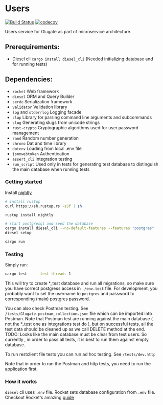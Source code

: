 Users
==================

[![Build Status](https://travis-ci.com/glugox/g_users.svg?branch=master)](https://travis-ci.com/glugox/g_users)
[![codecov](https://codecov.io/gh/glugox/g_users/branch/master/graph/badge.svg)](https://codecov.io/gh/glugox/g_users)

Users service for Glugate as part of microservice architecture.

Prerequirements:
-------------
* Diesel cli `cargo install diesel_cli` (Needed initializing database and for running tests)


Dependencies:
-------------
* `rocket` Web framework
* `diesel` ORM and Query Builder
* `serde` Serialization framework
* `validator` Validation library
* `log` and `stderrlog` Logging facade
* `clap` Library for parsing command line arguments and subcommands
* `slug` Generating slugs from unicode strings
* `rust-crypto` Cryptographic algorithms used for user password management
* `rand` Random number generation
* `chrono` Dat and time library
* `dotenv` Loading from local .env file
* `jsonwebtoken` Authentication
* `assert_cli` Integration testing
* `run_script` Used only in tests for generating test database to distinguish the main database when running tests


### Getting started

Install [nightly](https://www.rust-lang.org/en-US/install.html)
```sh
# install rustup
curl https://sh.rustup.rs -sSf | sh

rustup install nightly

# start postgresql and seed the database
cargo install diesel_cli --no-default-features --features "postgres"
diesel setup

cargo run
```

### Testing
Simply run:
```sh
cargo test -- --test-threads 1
```
This will try to create *_test database and run all migrations, so make sure you have correct postgress access in `./env.test` file. 
For development, you probably want to set the username to `postgres` and password to corresponding (main) postgres password.

You can also check Postman testing. See `/tests/Glugate.postman_collection.json` flie which can be imported into Postman.
Note that Postman test are running against the main database ( not the *_test one as integrations test do ), 
but on successful tests, all the test data should be cleaned up as we call DELETE method at the end.
TODO: Looks like the main database must be clear from test users. So currently , in order to pass all tests, it is best to run them against empty database.

To run restclient file tests you can run ad hoc testing. See `/tests/dev.http`

Note that in order to run the Postman and http tests, you need to run the application first.

### How it works
`diesel` cli uses `.env` file.
Rocket sets database configuration from `.env` file.
Checkout Rocket's amazing [guide](https://rocket.rs/guide/)
